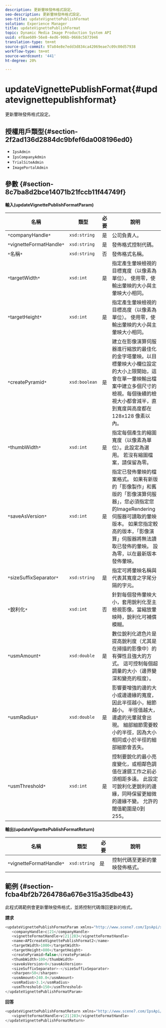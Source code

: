```yaml
---
description: 更新暈映發佈格式設定。
seo-description: 更新暈映發佈格式設定。
seo-title: updateVignettePublishFormat
solution: Experience Manager
title: updateVignettePublishFormat
topic: Dynamic Media Image Production System API
uuid: ef8ae609-56e8-4ed6-906b-0668c5873946
translation-type: tm+mt
source-git-commit: 97a84e8e7edd3d834ca42069eae7c09c00d57938
workflow-type: tm+mt
source-wordcount: '441'
ht-degree: 20%

---
```



# updateVignettePublishFormat{#updatevignettepublishformat}

更新暈映發佈格式設定。

## 授權用戶類型{#section-2f2ad136d2884dc9bfef6da008196ed0}

* `IpsAdmin`
* `IpsCompanyAdmin`
* `TrialSiteAdmin`
* `ImagePortalAdmin`

## 參數 {#section-8c7ba8d2bce14071b21fccb11f44749f}

**輸入(updateVignettePublishFormatParam)**

| 名稱 | 類型 | 必要 | 說明 |
|---|---|---|---|
| `*`companyHandle`*` | `xsd:string` | 是 | 公司負責人。 |
| `*`vignetteFormatHandle`*` | `xsd:string` | 是 | 發佈格式控制代碼。 |
| `*`名稱`*` | `xsd:string` | 否 | 發佈格式名稱。 |
| `*`targetWidth`*` | `xsd:int` | 是 | 指定產生暈映檢視的目標寬度（以像素為單位）。 使用零，使輸出暈映的大小與主暈映大小相同。 |
| `*`targetHeight`*` | `xsd:int` | 是 | 指定產生暈映檢視的目標高度（以像素為單位）。 使用零，使輸出暈映的大小與主暈映大小相同。 |
| `*`createPyramid`*` | `xsd:boolean` | 是 | 建立在影像演算伺服器進行縮放的最佳化的金字塔暈映。以目標暈映大小欄位設定的大小上限開始，這會在單一暈映輸出檔案中建立多個尺寸的檢視。每個後續的檢視大小都會減半，直到寬度與高度都在 128x128 像素以內。 |
| `*`thumbWidth`*` | `xsd:int` | 是 | 指定每個產生的縮圖寬度（以像素為單位）。此設定為選用。 若沒有縮圖檔案，請保留為零。 |
| `*`saveAsVersion`*` | `xsd:int` | 是 | 指定已發佈暈映的檔案格式。 如果有新版的「影像製作」和舊版的「影像演算伺服器」，您必須指定您的ImageRendering伺服器可讀取的暈映版本。 如果您指定較高的版本，「影像演算」伺服器將無法讀取已發佈的暈映。 設為零，以在最新版本發佈暈映。 |
| `*`sizeSuffixSeparator`*` | `xsd:string` | 是 | 指定可將暈映名稱與代表其寬度之字尾分隔的字元。 |
| `*`銳利化`*` | `xsd:int` | 否 | 針對每個發佈暈映大小，套用銳利化至主檢視影像。當縮放暈映時，銳利化可補償模糊。 |
| `*`usmAmount`*` | `xsd:double` | 是 | 數位銳利化遮色片是提高銳利度（尤其是在掃描的影像中）的有彈性且強大的方式。 這可控制每個超調量的大小（邊界變深和變亮的程度）。 |
| `*`usmRadius`*` | `xsd:double` | 是 | 影響要增強的邊的大小或邊邊緣的寬度，因此半徑越小，細節越小。 半徑值越大，邊處的光暈就會出現。 細部細節需要較小的半徑，因為大小相同或小於半徑的細部細節會丟失。 |
| `*`usmThreshold`*` | `xsd:int` | 是 | 控制要銳化的最小亮度變化，或相鄰色調值在濾鏡工作之前必須相距多遠。 此設定可銳利化更銳利的邊緣，同時保留更細微的邊緣不變。 允許的閾值範圍是0到255。 |

**輸出(updateVignettePublishFormatReturn)**

| 名稱 | 類型 | 必要 | 說明 |
|---|---|---|---|
| `*`vignetteFormatHandle`*` | `xsd:string` | 是 | 控制代碼至更新的暈映發佈格式。 |

## 範例 {#section-fcba4bf2b7264786a676e315a35dbe43}

此程式碼範例會更新暈映發佈格式，並將控制代碼傳回更新的格式。

**請求**

```java
<updateVignettePublishFormatParam xmlns="http://www.scene7.com/IpsApi/xsd/2008-01-15">
   <companyHandle>c|21</companyHandle>
   <vignetteFormatHandle>v|21|283</vignetteFormatHandle>
   <name>APIcreateVignettePublishFormat2</name>
   <targetWidth>1000</targetWidth>
   <targetHeight>800</targetHeight>
   <createPyramid>false</createPyramid>
   <thumbWidth>100</thumbWidth>
   <saveAsVersion>0</saveAsVersion>
   <sizeSuffixSeparator>-</sizeSuffixSeparator>
   <sharpen>50</sharpen>
   <usmAmount>240.0</usmAmount>
   <usmRadius>3.1</usmRadius>
   <usmThreshold>150</usmThreshold>
</updateVignettePublishFormatParam>
```

**回答**

```java
<updateVignettePublishFormatReturn xmlns="http://www.scene7.com/IpsApi/xsd/2008-01-15">
   <vignetteFormatHandle>v|21|283</vignetteFormatHandle>
</updateVignettePublishFormatReturn>
```

